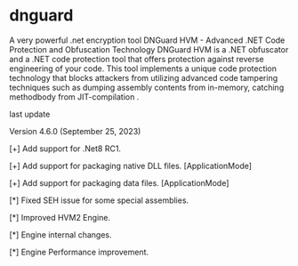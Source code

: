 # dnguard
A very powerful .net encryption tool
DNGuard HVM - Advanced .NET Code Protection and Obfuscation Technology
DNGuard HVM is a .NET obfuscator and a .NET code protection tool that offers protection against reverse engineering of your code. This tool implements a unique code protection technology that blocks attackers from utilizing advanced code tampering techniques such as dumping assembly contents from in-memory, catching methodbody from JIT-compilation .

last update

Version 4.6.0 (September 25, 2023)

[+] Add support for .Net8 RC1.

[+] Add support for packaging native DLL files. [ApplicationMode]

[+] Add support for packaging data files. [ApplicationMode]

[*] Fixed SEH issue for some special assemblies.

[*] Improved HVM2 Engine.

[*] Engine internal changes.

[*] Engine Performance improvement.


